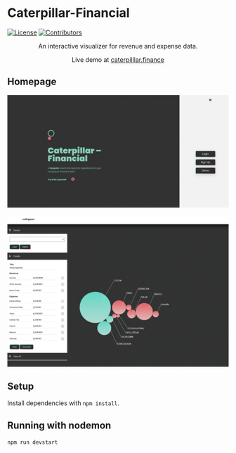 # Caterpillar-Financial

[![License](https://img.shields.io/github/license/nicholas-ewasiuk/caterpillar-financial)](https://github.com/nicholas-ewasiuk/caterpillar-financial/blob/master/LICENSE.txt)
[![Contributors](https://img.shields.io/github/contributors/nicholas-ewasiuk/caterpillar-financial)](https://github.com/nicholas-ewasiuk/caterpillar-financial/graphs/contributors)

<p align="center">An interactive visualizer for revenue and expense data.
</p>
<p align="center">Live demo at <a href="https://caterpilllar.finance/">caterpilllar.finance</a>
</p>

## Homepage
<p align="center">
    <img src="/public/images/caterpillar-financial002.png" />
</p>

<p align="center">
    <img src="/public/images/caterpillar-financial01.png" />
</p>

## Setup

Install dependencies with `npm install`.

## Running with nodemon

```sh
npm run devstart
```
